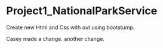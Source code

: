 # Project1_NationalParkService

Create new Html and Css with out using bootstump.


Casey made a change.
another change.
